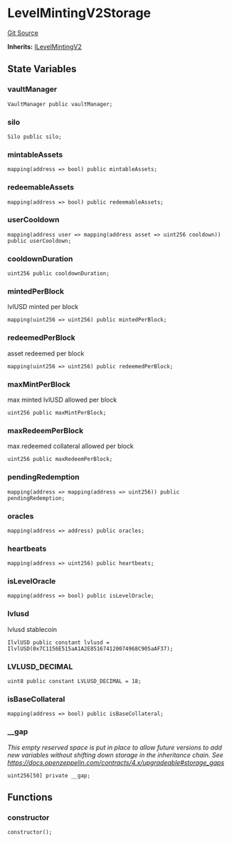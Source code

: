 # LevelMintingV2Storage
[Git Source](https://github.com/Level-Money/contracts/blob/dc473999128bb60d87e479b557f6971af65ff8db/src/v2/LevelMintingV2Storage.sol)

**Inherits:**
[ILevelMintingV2](/src/v2/interfaces/level/ILevelMintingV2.sol/interface.ILevelMintingV2.md)


## State Variables
### vaultManager

```solidity
VaultManager public vaultManager;
```


### silo

```solidity
Silo public silo;
```


### mintableAssets

```solidity
mapping(address => bool) public mintableAssets;
```


### redeemableAssets

```solidity
mapping(address => bool) public redeemableAssets;
```


### userCooldown

```solidity
mapping(address user => mapping(address asset => uint256 cooldown)) public userCooldown;
```


### cooldownDuration

```solidity
uint256 public cooldownDuration;
```


### mintedPerBlock
lvlUSD minted per block


```solidity
mapping(uint256 => uint256) public mintedPerBlock;
```


### redeemedPerBlock
asset redeemed per block


```solidity
mapping(uint256 => uint256) public redeemedPerBlock;
```


### maxMintPerBlock
max minted lvlUSD allowed per block


```solidity
uint256 public maxMintPerBlock;
```


### maxRedeemPerBlock
max redeemed collateral allowed per block


```solidity
uint256 public maxRedeemPerBlock;
```


### pendingRedemption

```solidity
mapping(address => mapping(address => uint256)) public pendingRedemption;
```


### oracles

```solidity
mapping(address => address) public oracles;
```


### heartbeats

```solidity
mapping(address => uint256) public heartbeats;
```


### isLevelOracle

```solidity
mapping(address => bool) public isLevelOracle;
```


### lvlusd
lvlusd stablecoin


```solidity
IlvlUSD public constant lvlusd = IlvlUSD(0x7C1156E515aA1A2E851674120074968C905aAF37);
```


### LVLUSD_DECIMAL

```solidity
uint8 public constant LVLUSD_DECIMAL = 18;
```


### isBaseCollateral

```solidity
mapping(address => bool) public isBaseCollateral;
```


### __gap
*This empty reserved space is put in place to allow future versions to add new
variables without shifting down storage in the inheritance chain.
See https://docs.openzeppelin.com/contracts/4.x/upgradeable#storage_gaps*


```solidity
uint256[50] private __gap;
```


## Functions
### constructor


```solidity
constructor();
```

